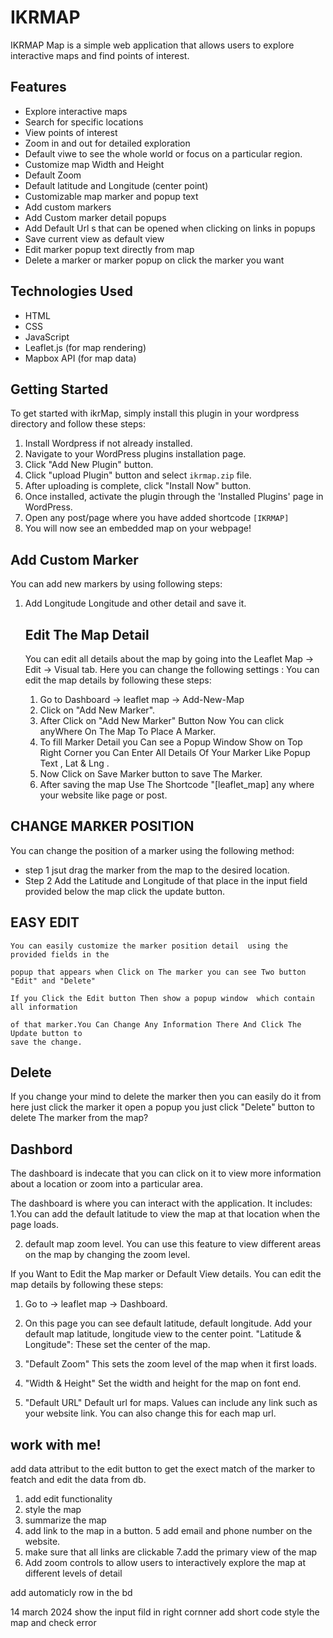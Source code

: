 
<!-- add some keywork for github search  -->
# IKRMAP

IKRMAP Map is a simple web application that allows users to explore interactive maps and find points of interest.

## Features

- Explore interactive maps
- Search for specific locations
- View points of interest
- Zoom in and out for detailed exploration
- Default viwe to see the  whole world or focus on a particular region.
- Customize map Width and Height 
- Default Zoom 
- Default latitude and  Longitude (center point)
- Customizable map marker and popup  text
- Add custom markers 
- Add Custom marker detail  popups
- Add Default Url s that can be opened when clicking on links in popups
- Save current view as default view
- Edit marker popup text  directly from map
- Delete a marker or marker popup on click the marker you want

## Technologies Used

- HTML
- CSS
- JavaScript
- Leaflet.js (for map rendering)
- Mapbox API (for map data)

## Getting Started

To get started with ikrMap, simply install this plugin in your wordpress directory  and follow these steps:

1. Install Wordpress if not already installed.
2. Navigate to your WordPress plugins installation page.
3. Click "Add New Plugin" button.
4. Click "upload Plugin" button and select `ikrmap.zip` file.
5. After uploading is complete, click "Install Now" button.
6. Once installed, activate the plugin through the 'Installed Plugins' page in WordPress.
7. Open any post/page where you have added shortcode `[IKRMAP]`
8. You will now see an embedded map on your webpage!

## Add Custom Marker 
You can add new markers by using following steps: 
1. Add Longitude Longitude and other detail and  save it.



   ## Edit The Map Detail 
  

   You can edit all details about the map by going into the Leaflet Map -> Edit -> Visual  tab. Here you can change the following settings : 
   You can edit the map details by following these steps:
   
   1. Go to Dashboard -> leaflet map -> Add-New-Map
   2. Click on "Add New Marker".
   3. After Click on "Add New Marker"  Button Now You can click anyWhere  On The Map To Place A Marker.
   4. To fill Marker Detail you Can see a Popup Window Show on Top Right Corner you Can Enter All Details Of Your Marker Like Popup Text , Lat & Lng .
   5. Now Click on Save Marker button to save The Marker.
   6. After saving the map Use The Shortcode "[leaflet_map] any where your website like page or post.
## CHANGE MARKER POSITION
You can change the position of a marker using the following method:
  - step 1 jsut drag the marker  from the map to the desired location.
  - Step 2 Add the Latitude and Longitude of that place in the input field provided below the map click the update button.


  ## EASY EDIT
    You can easily customize the marker position detail  using the provided fields in the 

    popup that appears when Click on The marker you can see Two button "Edit" and "Delete"

    If you Click the Edit button Then show a popup window  which contain all information 
    
    of that marker.You Can Change Any Information There And Click The Update button to 
    save the change. 
## Delete 
If you change your mind to delete the marker then you can  easily do it from here just click the marker it open a popup you just click "Delete" button to delete The  marker from the map? 

## Dashbord 
The dashboard is indecate that  you can click on it to view more information about a location or zoom into a particular area. 

The dashboard is where you can interact with the application. It includes: 
1.You can add the default latitude to view the map at that location when the page loads.

2. default map zoom  level. You can use this feature to view different areas on the map by changing the zoom level.

 If you Want to Edit the Map marker or Default View  details.
   You can edit the map details by following these steps:
   1. Go to -> leaflet map -> Dashboard.
   2. On this page you can see default latitude, default longitude. Add your default map latitude, longitude view to the center point. "Latitude & Longitude": These set the center of the map.
   3. "Default Zoom"  This sets the zoom level of the map when it first loads.
      
  4. "Width & Height"  Set the width and height for the map on font end.
  5. "Default URL" Default url for maps. Values can include any link such as your website link. You can also change this for each map url. 










## work  with me!
add data attribut to the edit button to get the exect match of the marker to featch and edit the data from db.

1. add edit functionality
2. style the map 
3. summarize the map 
4. add link to the map  in a button.
5 add email  and phone number on the website. 
6. make sure that all links are clickable 
7.add the primary view of the map 
8. Add zoom controls to allow users to interactively explore the map at different levels of detail</s>



add automaticly row in the bd 

14 march  2024
show the input fild in right cornner 
add short code 
style the map 
and check error